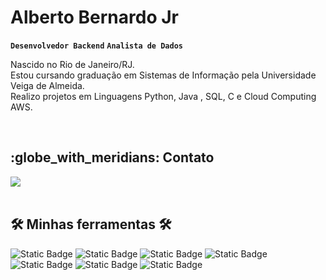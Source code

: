 #  Alberto Bernardo Jr

**`Desenvolvedor Backend`** **`Analista de Dados`**

Nascido no Rio de Janeiro/RJ.
<br>
Estou cursando graduação em Sistemas de Informação pela Universidade Veiga de Almeida. 
<br>
Realizo projetos em Linguagens Python, Java , SQL, C e Cloud Computing AWS.

<br>

<h2> :globe_with_meridians: Contato </h2>
<div> 
  <a href="https://www.linkedin.com/in/albertobernjr/" target="_blank"><img src="https://img.shields.io/badge/-LinkedIn-%230077B5?style=for-the-badge&logo=linkedin&logoColor=white" target="_blank"></a>  
</div>

<br>

<h2> 🛠️ Minhas ferramentas 🛠️ </h2>

![Static Badge](https://img.shields.io/badge/java-orange?style=for-the-badge)
![Static Badge](https://img.shields.io/badge/mysql-blue?style=for-the-badge)
![Static Badge](https://img.shields.io/badge/Python-purple?style=for-the-badge)
![Static Badge](https://img.shields.io/badge/aws-yellow?style=for-the-badge)
![Static Badge](https://img.shields.io/badge/github-red?style=for-the-badge)
![Static Badge](https://img.shields.io/badge/git-gray?style=for-the-badge)
![Static Badge](https://img.shields.io/badge/c-green?style=for-the-badge)

